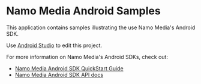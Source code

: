 # Namo Media Android Samples

This application contains samples illustrating the use Namo Media's Android SDK.

Use [Android Studio](http://developer.android.com/sdk/installing/studio.html) to edit this project.

For more information on Namo Media's Android SDKs, check out:

* [Namo Media Android SDK QuickStart Guide](http://docs.namomedia.com/quickstart/android/)
* [Namo Media Android SDK API docs](http://docs.namomedia.com/api/android/latest/)

